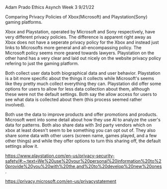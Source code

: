 Adam Prado
Ethics Asynch
Week 3 
9/21/22

Comparing Privacy Policies of Xbox(Microsoft) and Playstation(Sony) gaming platforms.  

Xbox and Playstation, operated by Microsoft and Sony respectively, have very different privacy policies.  The difference is apparent right away as Xbox does not have a seperate privacy policy for the Xbox and instead just links to Microsofts more general and all-encompassing policy. The Microsoft policy seems more geared towards lawyers. Playstation on the other hand has a very clear and laid out nicely on the website privacy policy refering to just the gaming platform.  

Both collect user data both biographical data and user behavior.  Playstation is a bit more specific about the things it collects while Microsoft's seems like they pretty much collect everything they can.  Playstation did offer some options for users to allow for less data collection about them, although these were not the default settings.  Both say the allow access for users to see what data is collected about them (this process seemed rather involved).

Both use the data to improve products and offer promotions and products.  Microsoft went into some detail about how they use AI to analyze the user's data for patterns.  Both also share data with 3rd party vendors which on xbox at least doesn't seem to be something you can opt out of.  They also share some data with other users (screen name, games played, and a few other things) and while they offer options to turn this sharing off, the default settings allow it.  






https://www.playstation.com/en-us/privacy-security-safety/#:~:text=We%20use%20your%20personal%20information%20to%20provide%20you%20with%20the,and%20to%20develop%20new%20ones.

https://privacy.microsoft.com/en-us/privacystatement